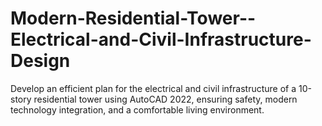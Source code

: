 # Modern-Residential-Tower--Electrical-and-Civil-Infrastructure-Design
Develop an efficient plan for the electrical and civil infrastructure of a 10-story residential tower using AutoCAD 2022, ensuring safety, modern technology integration, and a comfortable living environment.
